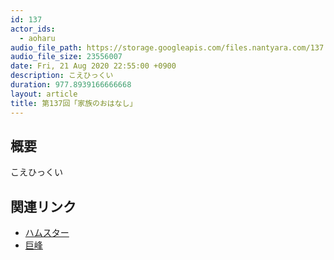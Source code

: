 ```yaml
---
id: 137
actor_ids:
  - aoharu
audio_file_path: https://storage.googleapis.com/files.nantyara.com/137.mp3
audio_file_size: 23556007
date: Fri, 21 Aug 2020 22:55:00 +0900
description: こえひっくい
duration: 977.8939166666668
layout: article
title: 第137回「家族のおはなし」
---
```

## 概要

こえひっくい

## 関連リンク

* [ハムスター](https://ja.wikipedia.org/wiki/%E3%83%8F%E3%83%A0%E3%82%B9%E3%82%BF%E3%83%BC)
* [巨峰](https://ja.wikipedia.org/wiki/%E5%B7%A8%E5%B3%B0)
